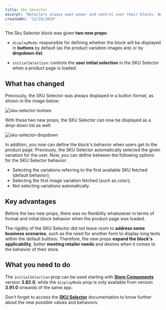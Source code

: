 ```yaml
---
title: Sku Selector
excerpt: "Retailers always want power and control over their blocks. Not that I'm judging them, since they're more than right to want as much flexibility as possible for their stores. Therefore, meeting demand, new SKU Selector props (`initialSelection` and `displayMode`) are now here to get rid of block rigidity."
createdAt: "12/19/2019"
---
```


The Sku Selector block was given **two new props**: 

- `displayMode`: responsible for defining whether the block will be displayed in **buttons** by default (as the product variation images are) or by **dropdown-list**. 

- `initialSelection`: controls the **user initial selection** in the SKU Selector when a product page is loaded. 

## What has changed

Previously, the SKU Selector was always displayed in a button format, as shown in the image below:

![sku-selector-botoes](https://user-images.githubusercontent.com/52087100/71180509-1946ff00-2251-11ea-9606-3e7943df5be0.gif)

With these two new props, the SKU Selector can now be displayed as a drop-down list as well: 

![sku-selector-dropdown](https://user-images.githubusercontent.com/52087100/71180513-1946ff00-2251-11ea-8ec1-fa589ddc4ba4.gif)

In addition, you now can define the block's behavior when users get to the product page. Previously, the SKU Selector automatically selected the given variation for the user. Now, you can define between the following options for the SKU Selector behavior: 

- Selecting the variations referring to the first available SKU fetched (default behavior);
- Selecting the first image variation fetched (such as color);
- Not selecting variations automatically. 

## Key advantages 

Before the two new props, there was no flexibility whatsoever in terms of format and initial block behavior when the product page was loaded. 

The rigidity of the SKU Selector did not leave room to **address some business scenarios**, such as the need for another form to display long texts within the default buttons. Therefore, the new props **expand the block's applicability**, better **meeting retailer needs** and desires when it comes to the behavior of their store.

## What you need to do 

The `initialSelection` prop can be used starting with [**Store Components**](https://vtex.io/docs/components/all/vtex.store-components/) version **3.82.0**, while the `displayMode` prop is only available from version **3.91.0**  onwards of the same app. 

Don't forget to access the [**SKU Selector**](https://vtex.io/docs/components/all/vtex.store-components/sku-selector) documentation to know further about the new possible values and behaviors.
